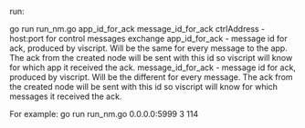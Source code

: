 run:

go run run_nm.go app_id_for_ack message_id_for_ack
ctrlAddress - host:port for control messages exchange
app_id_for_ack - message id for ack, produced by viscript. Will be the same for every message to the app. The ack from the created node will be sent with this id so viscript will know for which app it received the ack.
message_id_for_ack - message id for ack, produced by viscript. Will be the different for every message. The ack from the created node will be sent with this id so viscript will know for which messages it received the ack.

For example:
go run run_nm.go 0.0.0.0:5999 3 114
